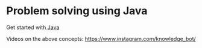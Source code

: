 ﻿# Problem solving using Java

<p>Get started with<a href="https://www.javatpoint.com/java-tutorial"> Java</a></p>

Videos on the above concepts: https://www.instagram.com/knowledge_bot/

